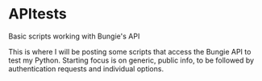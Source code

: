 # APItests
Basic scripts working with Bungie's API

This is where I will be posting some scripts that access the Bungie API to 
test my Python. Starting focus is on generic, public info, to be followed
by authentication requests and individual options.
